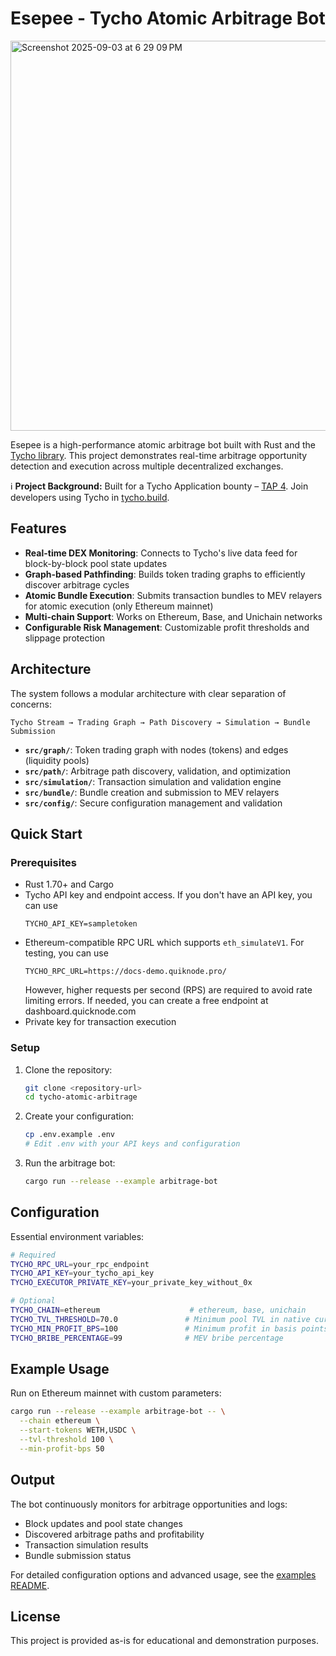 # Esepee - Tycho Atomic Arbitrage Bot

<img width="1330" height="624" alt="Screenshot 2025-09-03 at 6 29 09 PM" src="https://github.com/user-attachments/assets/5e08519d-71de-4645-9966-c4e62de6ad40" />



Esepee is a high-performance atomic arbitrage bot built with Rust and the [Tycho library](https://docs.propellerheads.xyz/tycho). This project demonstrates real-time arbitrage opportunity detection and execution across multiple decentralized exchanges.

ℹ️ **Project Background:** Built for a Tycho Application bounty – [TAP 4](https://github.com/propeller-heads/tycho-x/blob/main/TAP-4.md). Join developers using Tycho in [tycho.build](https://t.me/+B4CNQwv7dgIyYTJl). 

## Features

- **Real-time DEX Monitoring**: Connects to Tycho's live data feed for block-by-block pool state updates
- **Graph-based Pathfinding**: Builds token trading graphs to efficiently discover arbitrage cycles
- **Atomic Bundle Execution**: Submits transaction bundles to MEV relayers for atomic execution (only Ethereum mainnet)
- **Multi-chain Support**: Works on Ethereum, Base, and Unichain networks
- **Configurable Risk Management**: Customizable profit thresholds and slippage protection

## Architecture

The system follows a modular architecture with clear separation of concerns:

```
Tycho Stream → Trading Graph → Path Discovery → Simulation → Bundle Submission
```

- **`src/graph/`**: Token trading graph with nodes (tokens) and edges (liquidity pools)
- **`src/path/`**: Arbitrage path discovery, validation, and optimization
- **`src/simulation/`**: Transaction simulation and validation engine
- **`src/bundle/`**: Bundle creation and submission to MEV relayers
- **`src/config/`**: Secure configuration management and validation

## Quick Start

### Prerequisites

- Rust 1.70+ and Cargo
- Tycho API key and endpoint access. If you don't have an API key, you can use
  ```
  TYCHO_API_KEY=sampletoken
  ```
- Ethereum-compatible RPC URL which supports `eth_simulateV1`. For testing, you can use  
  ```
  TYCHO_RPC_URL=https://docs-demo.quiknode.pro/
  ```
  However, higher requests per second (RPS) are required to avoid rate limiting errors. If needed, you can create a free endpoint at dashboard.quicknode.com
- Private key for transaction execution

### Setup

1. Clone the repository:
   ```bash
   git clone <repository-url>
   cd tycho-atomic-arbitrage
   ```

2. Create your configuration:
   ```bash
   cp .env.example .env
   # Edit .env with your API keys and configuration
   ```

3. Run the arbitrage bot:
   ```bash
   cargo run --release --example arbitrage-bot
   ```

## Configuration

Essential environment variables:

```bash
# Required
TYCHO_RPC_URL=your_rpc_endpoint
TYCHO_API_KEY=your_tycho_api_key
TYCHO_EXECUTOR_PRIVATE_KEY=your_private_key_without_0x

# Optional
TYCHO_CHAIN=ethereum                    # ethereum, base, unichain
TYCHO_TVL_THRESHOLD=70.0               # Minimum pool TVL in native currency
TYCHO_MIN_PROFIT_BPS=100               # Minimum profit in basis points
TYCHO_BRIBE_PERCENTAGE=99              # MEV bribe percentage
```

## Example Usage

Run on Ethereum mainnet with custom parameters:
```bash
cargo run --release --example arbitrage-bot -- \
  --chain ethereum \
  --start-tokens WETH,USDC \
  --tvl-threshold 100 \
  --min-profit-bps 50
```

## Output

The bot continuously monitors for arbitrage opportunities and logs:
- Block updates and pool state changes
- Discovered arbitrage paths and profitability
- Transaction simulation results
- Bundle submission status

For detailed configuration options and advanced usage, see the [examples README](examples/arbitrage-bot/README.md).

## License

This project is provided as-is for educational and demonstration purposes.
